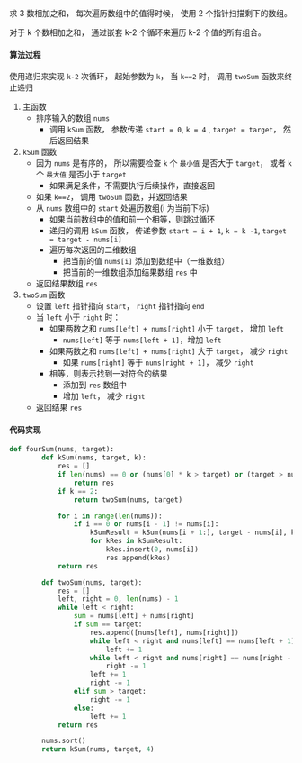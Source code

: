 求 3 数相加之和， 每次遍历数组中的值得时候， 使用 2 个指针扫描剩下的数组。

对于 k 个数相加之和， 通过嵌套 k-2 个循环来遍历 k-2 个值的所有组合。



#### 算法过程

使用递归来实现 `k-2` 次循环， 起始参数为 `k`， 当 `k==2` 时， 调用 `twoSum` 函数来终止递归

1. 主函数
   - 排序输入的数组 `nums`
     - 调用 `kSum` 函数， 参数传递 `start = 0`, `k = 4` , `target = target`， 然后返回结果
2. `kSum` 函数
   - 因为 `nums` 是有序的， 所以需要检查 `k` 个 `最小值` 是否大于 `target`， 或者 `k` 个 `最大值` 是否小于 `target`
     - 如果满足条件，不需要执行后续操作，直接返回
   - 如果 `k==2`， 调用 `twoSum` 函数，并返回结果
   - 从 `nums` 数组中的 `start` 处遍历数组(i 为当前下标)
     - 如果当前数组中的值和前一个相等，则跳过循环
     - 递归的调用 `kSum` 函数， 传递参数 `start = i + 1`, `k = k -1`, `target = target - nums[i]`
     - 遍历每次返回的二维数组
       - 把当前的值 `nums[i]` 添加到数组中（一维数组）
       - 把当前的一维数组添加结果数组 `res` 中
   - 返回结果数组 `res`
3. `twoSum` 函数
   - 设置 `left` 指针指向 `start`， `right` 指针指向 `end`
   - 当 `left` 小于 `right` 时：
     - 如果两数之和 `nums[left] + nums[right]` 小于 `target`， 增加 `left`
       - `nums[left]` 等于 `nums[left + 1]`，增加 `left`
     - 如果两数之和 `nums[left] + nums[right]` 大于 `target`， 减少 `right`
       - 如果 `nums[right]` 等于 `nums[right + 1]`， 减少 `right`
     - 相等，则表示找到一对符合的结果
       - 添加到 `res` 数组中
       - 增加 `left`， 减少 `right`
   - 返回结果 `res`



#### 代码实现

```python
def fourSum(nums, target):
        def kSum(nums, target, k):
            res = []
            if len(nums) == 0 or (nums[0] * k > target) or (target > nums[-1] * k):
                return res
            if k == 2:
                return twoSum(nums, target)

            for i in range(len(nums)):
                if i == 0 or nums[i - 1] != nums[i]:
                    kSumResult = kSum(nums[i + 1:], target - nums[i], k - 1)
                    for kRes in kSumResult:
                        kRes.insert(0, nums[i])
                        res.append(kRes)
            return res

        def twoSum(nums, target):
            res = []
            left, right = 0, len(nums) - 1
            while left < right:
                sum = nums[left] + nums[right]
                if sum == target:
                    res.append([nums[left], nums[right]])
                    while left < right and nums[left] == nums[left + 1]:
                        left += 1
                    while left < right and nums[right] == nums[right - 1]:
                        right -= 1
                    left += 1
                    right -= 1
                elif sum > target:
                    right -= 1
                else:
                    left += 1
            return res

        nums.sort()
        return kSum(nums, target, 4)
```

